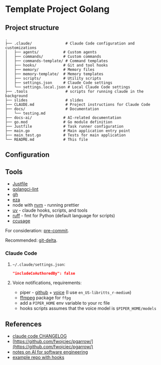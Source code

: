 # Template Project Golang

## Project structure

```
.
├── .claude/               # Claude Code configuration and customizations
│   ├── agents/           # Custom agents
│   ├── commands/         # Custom commands
│   ├── commands-template/ # Command templates
│   ├── hooks/            # Git and tool hooks
│   ├── memory/           # Memory files
│   ├── memory-template/  # Memory templates
│   ├── scripts/          # Utility scripts
│   ├── settings.json     # Claude Code settings
│   └── settings.local.json # Local Claude Code settings
├── .tools                 # scripts for running claude in the background
├── slides                 # slides
├── CLAUDE.md              # Project instructions for Claude Code
├── docs/                  # Documentation
│   └── testing.md
├── docs-ai/              # AI-related documentation
├── go.mod                # Go module definition
├── Justfile              # Task runner configuration
├── main.go               # Main application entry point
├── main_test.go          # Tests for main application
└── README.md             # This file
```

## Configuration

## Tools

- [Justfile](https://github.com/casey/just)
- [golangci-lint](https://github.com/golangci/golangci-lint)
- [gh](https://cli.github.com/)
- [eza](https://github.com/eza-community/eza)
- node with [nvm](https://github.com/nvm-sh/nvm) - running prettier
- [uv](https://docs.astral.sh/uv/) - claude hooks, scripts, and tools
- [ruff](https://docs.astral.sh/ruff/installation/) - fmt for Python (default language for scripts)
- [ccusage](https://github.com/ryoppippi/ccusage)

For consideration: [pre-commit](https://pre-commit.com/).

Recommended: [git-delta](https://github.com/dandavison/delta).

### Claude Code

1. `~/.claude/settings.json`:

   ```json
   "includeCoAuthoredBy": false
   ```

2. Voice notifications, requirements:
   - piper - [github](https://github.com/rhasspy/piper/releases) + [voice](https://rhasspy.github.io/piper-samples/) (I use `en_US-libritts_r-medium`)
   - [ffmpeg](https://ffmpeg.org/download.html) package for `ffpg`
   - add a `PIPER_HOME` env variable to your rc file
   - hooks scripts assumes that the voice model is `$PIPER_HOME/models`

## References

- [claude code CHANGELOG](https://github.com/anthropics/claude-code/blob/main/CHANGELOG.md)
- [https://github.com/fwojciec/pgarrow/](https://github.com/fwojciec/pgarrow/)
- [notes on AI for software engineering](https://github.com/wojciech12/notes_ai_for_software_engineering/tree/main)
- [example repo with hooks](https://github.com/disler/claude-code-hooks-mastery)

